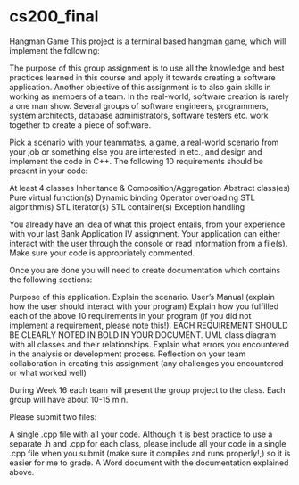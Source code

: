 # cs200_final
Hangman Game
This project is a terminal based hangman game, which will implement the following:

The purpose of this group assignment is to use all the knowledge and best practices learned in this course and apply it towards creating a software application. Another objective of this assignment is to also gain skills in working as members of a team. In the real-world, software creation is rarely a one man show. Several groups of software engineers, programmers, system architects, database administrators, software testers etc. work together to create a piece of software.

 

Pick a scenario with your teammates, a game, a real-world scenario from your job or something else you are interested in etc., and design and implement the code in C++. The following 10 requirements should be present in your code:

 

At least 4 classes
Inheritance & Composition/Aggregation
Abstract class(es)
Pure virtual function(s)
Dynamic binding
Operator overloading
STL algorithm(s)
STL iterator(s)
STL container(s)
Exception handling
 

 

You already have an idea of what this project entails, from your experience with your last Bank Application IV assignment. Your application can either interact with the user through the console or read information from a file(s). Make sure your code is appropriately commented.

 

Once you are done you will need to create documentation which contains the following sections:

Purpose of this application. Explain the scenario.
User’s Manual (explain how the user should interact with your program)
Explain how you fulfilled each of the above 10 requirements in your program (if you did not implement a requirement, please note this!). EACH REQUIREMENT SHOULD BE CLEARLY NOTED IN BOLD IN YOUR DOCUMENT.
UML class diagram with all classes and their relationships.
Explain what errors you encountered in the analysis or development process.
Reflection on your team collaboration in creating this assignment (any challenges you encountered or what worked well)
 

During Week 16 each team will present the group project to the class. Each group will have about 10-15 min.

Please submit two files:

A single .cpp file with all your code. Although it is best practice to use a separate .h and .cpp for each class, please include all your code in a single .cpp file when you submit (make sure it compiles and runs properly!,) so it is easier for me to grade.
A Word document with the documentation explained above.
